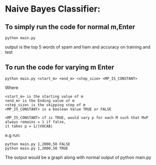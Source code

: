# Naive Bayes Classifier:

## To simply run the code for normal m,Enter
``` 
python main.py 
```

output is the top 5 words of spam and ham and accuracy on training and test
        
        
## To run the code for varying m Enter
```
python main.py <start_m> <end_m> <step_size> <MP_IS_CONSTANT>
```
Where
```
<start_m> is the starting value of m   
<end_m> is the Ending value of m   
<step_size> is the skipping step of m   
<MP_IS_CONSTANT> is a boolean Value TRUE or FALSE   
```
```
<MP_IS_CONSTANT> if is TRUE, would vary p for each M such that MxP always remains = 1 if false,   
it takes p = 1/|VOCAB|
```
e.g run:
```
python main.py 1,2000,50 FALSE
python main.py 1,2000,50 TRUE
```

The output would be a graph along with normal output of python main.py

